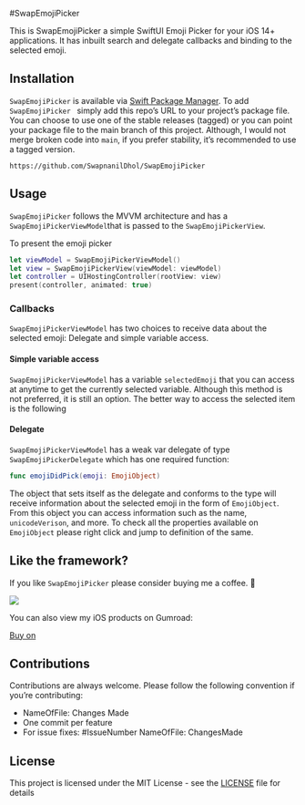 #SwapEmojiPicker

This is SwapEmojiPicker a simple SwiftUI Emoji Picker for your iOS 14+ applications. It has inbuilt search and delegate callbacks and binding to the selected emoji.

## Installation
`SwapEmojiPicker` is available via [Swift Package Manager](https://swift.org/package-manager/). To add `SwapEmojiPicker ` simply add this repo’s URL to your project’s package file. You can choose to use one of the stable releases (tagged) or you can point your package file to the main branch of this project. Although, I would not merge broken code into `main`, if you prefer stability, it’s recommended to use a tagged version.

```
https://github.com/SwapnanilDhol/SwapEmojiPicker
```

## Usage
`SwapEmojiPicker` follows the MVVM architecture and has a `SwapEmojiPickerViewModel`that is passed to the `SwapEmojiPickerView`.

To present the emoji picker
```swift
let viewModel = SwapEmojiPickerViewModel()
let view = SwapEmojiPickerView(viewModel: viewModel)
let controller = UIHostingController(rootView: view)
present(controller, animated: true)
```

### Callbacks
`SwapEmojiPickerViewModel` has two choices to receive data about the selected emoji: Delegate and simple variable access.

#### Simple variable access
`SwapEmojiPickerViewModel` has a variable `selectedEmoji` that you can access at anytime to get the currently selected variable. Although this method is not preferred, it is still an option. The better way to access the selected item is the following

#### Delegate
`SwapEmojiPickerViewModel` has a weak var delegate of type `SwapEmojiPickerDelegate` which has one required function:

```swift
func emojiDidPick(emoji: EmojiObject)
```
The object that sets itself as the delegate and conforms to the type will receive information about the selected emoji in the form of `EmojiObject`. From this object you can access information such as the name, `unicodeVerison`, and more. To check all the properties available on `EmojiObject` please right click and jump to definition of the same.

## Like the framework?
If you like `SwapEmojiPicker` please consider buying me a coffee. 🥰

<a href="https://www.buymeacoffee.com/swapnanildhol"><img src="https://img.buymeacoffee.com/button-api/?text=Buy me a coffee&emoji=&slug=swapnanildhol&button_colour=5F7FFF&font_colour=ffffff&font_family=Cookie&outline_colour=000000&coffee_colour=FFDD00"></a>

You can also view my iOS products on Gumroad:
<script src="https://gumroad.com/js/gumroad.js"></script>
<a class="gumroad-button" href="https://swapnanildhol.gumroad.com/l/appTools">Buy on</a>

## Contributions 
Contributions are always welcome. Please follow the following convention if you’re contributing:
* NameOfFile: Changes Made 
* One commit per feature 
* For issue fixes: #IssueNumber NameOfFile: ChangesMade

## License
This project is licensed under the MIT License - see the  [LICENSE](https://github.com/SwapnanilDhol/SwapEmojiPicker/blob/main/Resources/LICENSE.md)  file for details
